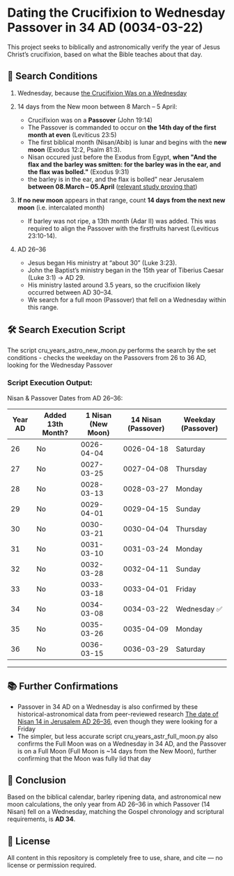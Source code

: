 Dating the Crucifixion to Wednesday Passover in 34 AD (0034-03-22)
==================================================================

This project seeks to biblically and astronomically verify the year of Jesus Christ’s crucifixion, based on what the Bible teaches about that day.

📜 Search Conditions
-----------------------

1. Wednesday, because [the Crucifixion Was on a Wednesday](https://github.com/TraxData313/crucifixion-date-determination/blob/main/why_crucifiction_was_on_wednesday.md)

2. 14 days from the New moon between 8 March – 5 April:
    - Crucifixion was on a **Passover** (John 19:14)
    - The Passover is commanded to occur on **the 14th day of the first month at even** (Leviticus 23:5)
    - The first biblical month (Nisan/Abib) is lunar and begins with the **new moon** (Exodus 12:2, Psalm 81:3).
    - Nisan occured just before the Exodus from Egypt, **when "And the flax and the barley was smitten: for the barley was in the ear, and the flax was bolled."** (Exodus 9:31)
    - the barley is in the ear, and the flax is bolled" near Jerusalem **between 08.March – 05.April** ([relevant study proving that](https://jbqnew.jewishbible.org/jbq-past-issues/2017/453/modern-searches-aviv-barley-context-hebrew-calendar/?utm_source=chatgpt.com))

3. **If no new moon** appears in that range, count **14 days from the next new moon** (i.e. intercalated month)
    - If barley was not ripe, a 13th month (Adar II) was added. This was required to align the Passover with the firstfruits harvest (Leviticus 23:10-14).

4. AD 26–36
   - Jesus began His ministry at “about 30” (Luke 3:23).
   - John the Baptist’s ministry began in the 15th year of Tiberius Caesar (Luke 3:1) → AD 29.
   - His ministry lasted around 3.5 years, so the crucifixion likely occurred between AD 30–34.
   - We search for a full moon (Passover) that fell on a Wednesday within this range.


🛠 Search Execution Script
----------------
The script cru_years_astro_new_moon.py performs the search by the set conditions - checks the weekday on the Passovers from 26 to 36 AD, looking for the Wednesday Passover

### Script Execution Output: 
Nisan & Passover Dates from AD 26–36:

| Year AD | Added 13th Month? | 1 Nisan (New Moon)     | 14 Nisan (Passover)     | Weekday (Passover) |
|---------|--------------------|------------------------|--------------------------|---------------------|
| 26      | No                 | 0026-04-04    | 0026-04-18      | Saturday            |
| 27      | No                 | 0027-03-25    | 0027-04-08      | Thursday            |
| 28      | No                 | 0028-03-13    | 0028-03-27      | Monday              |
| 29      | No                 | 0029-04-01    | 0029-04-15      | Sunday              |
| 30      | No                 | 0030-03-21    | 0030-04-04      | Thursday            |
| 31      | No                 | 0031-03-10    | 0031-03-24      | Monday              |
| 32      | No                 | 0032-03-28    | 0032-04-11      | Sunday              |
| 33      | No                 | 0033-03-18    | 0033-04-01      | Friday              |
| 34      | No                 | 0034-03-08    | 0034-03-22      | Wednesday ✅        |
| 35      | No                 | 0035-03-26    | 0035-04-09      | Monday              |
| 36      | No                 | 0036-03-15    | 0036-03-29      | Saturday            |

---



📚 Further Confirmations
------------------------
- Passover in 34 AD on a Wednesday is also confirmed by these historical-astronomical data from peer-reviewed research [The date of Nisan 14 in Jerusalem AD 26–36](https://www.researchgate.net/figure/The-date-of-Nisan-14-in-Jerusalem-AD-26-36_tbl1_265114769), even though they were looking for a Friday
- The simpler, but less accurate script cru_years_astr_full_moon.py also confirms the Full Moon was on a Wednesday in 34 AD, and the Passover is on a Full Moon (Full Moon is ~14 days from the New Moon), further confirming that the Moon was fully lid that day


🙌 Conclusion
-------------
Based on the biblical calendar, barley ripening data, and astronomical new moon calculations, the only year from AD 26–36 in which Passover (14 Nisan) fell on a Wednesday, matching the Gospel chronology and scriptural requirements, is **AD 34**.


📖 License
-------------
All content in this repository is completely free to use, share, and cite — no license or permission required.
